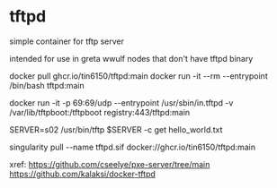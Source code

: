 # tftpd
simple container for tftp server

intended for use in greta wwulf nodes that don't have tftpd binary


docker pull ghcr.io/tin6150/tftpd:main
docker run -it --rm --entrypoint /bin/bash tftpd:main


docker run -it -p 69:69/udp --entrypoint /usr/sbin/in.tftpd -v /var/lib/tftpboot:/tftpboot      registry:443/tftpd:main


SERVER=s02
/usr/bin/tftp $SERVER -c get hello_world.txt


singularity pull --name tftpd.sif docker://ghcr.io/tin6150/tftpd:main

xref: 
https://github.com/cseelye/pxe-server/tree/main
https://github.com/kalaksi/docker-tftpd


